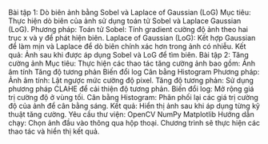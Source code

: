 Bài tập 1: Dò biên ảnh bằng Sobel và Laplace of Gaussian (LoG)
Mục tiêu:
Thực hiện dò biên của ảnh sử dụng toán tử Sobel và Laplace Gaussian (LoG).
Phương pháp:
Toán tử Sobel: Tính gradient cường độ ảnh theo hai trục x và y để phát hiện biên.
Laplace of Gaussian (LoG): Kết hợp Gaussian để làm mịn và Laplace để dò biên chính xác hơn trong ảnh có nhiễu.
Kết quả:
Ảnh sau khi được áp dụng Sobel và LoG để tìm biên.
Bài tập 2: Tăng cường ảnh
Mục tiêu:
Thực hiện các thao tác tăng cường ảnh bao gồm:
Ảnh âm tính
Tăng độ tương phản
Biến đổi log
Cân bằng Histogram
Phương pháp:
Ảnh âm tính: Lật ngược mức cường độ pixel.
Tăng độ tương phản: Sử dụng phương pháp CLAHE để cải thiện độ tương phản.
Biến đổi log: Mở rộng giá trị cường độ ở vùng tối.
Cân bằng Histogram: Phân phối lại các giá trị cường độ của ảnh để cân bằng sáng.
Kết quả:
Hiển thị ảnh sau khi áp dụng từng kỹ thuật tăng cường.
Yêu cầu thư viện:
OpenCV
NumPy
Matplotlib
Hướng dẫn chạy:
Chọn ảnh đầu vào thông qua hộp thoại.
Chương trình sẽ thực hiện các thao tác và hiển thị kết quả.
